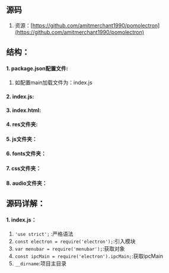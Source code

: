 ## 源码

1. 资源：[https://github.com/amitmerchant1990/pomolectron](https://github.com/amitmerchant1990/pomolectron)


## 结构：

#### 1. package.json配置文件:

1. 如配置main加载文件为：index.js


#### 2. index.js:
#### 3. index.html:
#### 4. res文件夹:
#### 5. js文件夹：
#### 6. fonts文件夹：
#### 7. css文件夹：
#### 8. audio文件夹：


## 源码详解：

#### 1. index.js：

1. `'use strict';`   :严格语法
2. `const electron = require('electron');`:引入模块
3. `var menubar = require('menubar');`:获取对象
4. `const ipcMain = require('electron').ipcMain;`:获取ipcMain
5. `__dirname`:项目主目录